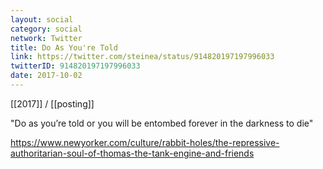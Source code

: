 ```yaml
---
layout: social
category: social
network: Twitter
title: Do As You're Told
link: https://twitter.com/steinea/status/914820197197996033
twitterID: 914820197197996033
date: 2017-10-02
---
```


[[2017]] / [[posting]]

"Do as you’re told or you will be entombed forever in the darkness to die"

<https://www.newyorker.com/culture/rabbit-holes/the-repressive-authoritarian-soul-of-thomas-the-tank-engine-and-friends>

